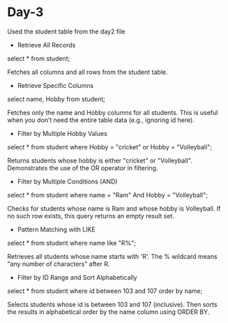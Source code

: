 # Day-3
Used the student table from the day2 file

- Retrieve All Records
  
select * 
from student;

Fetches all columns and all rows from the student table.

- Retrieve Specific Columns

select name, Hobby
from student;

Fetches only the name and Hobby columns for all students.
This is useful when you don’t need the entire table data (e.g., ignoring id here).

- Filter by Multiple Hobby Values

select * 
from student
where Hobby = "cricket" or Hobby = "Volleyball";

Returns students whose hobby is either "cricket" or "Volleyball".
Demonstrates the use of the OR operator in filtering.

- Filter by Multiple Conditions (AND)

select * 
from student
where name = "Ram" And Hobby = "Volleyball";

Checks for students whose name is Ram and whose hobby is Volleyball.
If no such row exists, this query returns an empty result set.

 - Pattern Matching with LIKE

select * 
from student
where name like "R%";

Retrieves all students whose name starts with 'R'.
The % wildcard means "any number of characters" after R.

- Filter by ID Range and Sort Alphabetically

select * 
from student
where id between 103 and 107
order by name;

Selects students whose id is between 103 and 107 (inclusive).
Then sorts the results in alphabetical order by the name column using ORDER BY.

